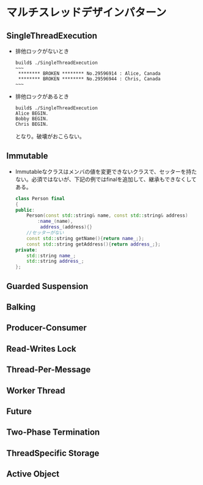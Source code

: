 # マルチスレッドデザインパターン

##  SingleThreadExecution

 - 排他ロックがないとき

    ```shell
    build$ ./SingleThreadExecution 
    ~~~
     ******** BROKEN ******** No.29596914 : Alice, Canada
     ******** BROKEN ******** No.29596944 : Chris, Canada
    ~~~
    ```

- 排他ロックがあるとき

    ```shell
    build$ ./SingleThreadExecution 
    Alice BEGIN.
    Bobby BEGIN.
    Chris BEGIN.
    ```

    となり。破壊がおこらない。

##  Immutable

 - Immutableなクラスはメンバの値を変更できないクラスで、セッターを持たない。必須ではないが、下記の例ではfinalを追加して、継承もできなくしてある。

    ```cpp
    class Person final
    {
    public:
    	Person(const std::string& name, const std::string& address)
    		:name_(name),
    		 address_(address){}
    	//セッターがない
    	const std::string getName(){return name_;};
    	const std::string getAddress(){return address_;};
    private:
    	std::string name_;
    	std::string address_; 
    };
    ```

## Guarded Suspension

## Balking

## Producer-Consumer

## Read-Writes Lock

## Thread-Per-Message

## Worker Thread

## Future

## Two-Phase Termination

## ThreadSpecific Storage

## Active Object
